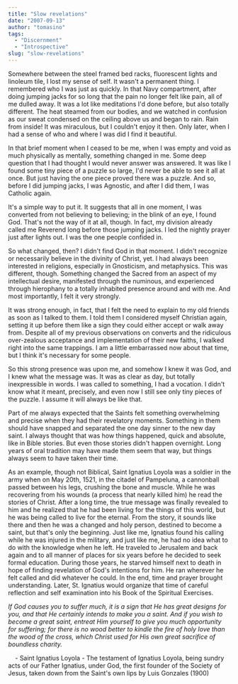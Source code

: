 ```yaml
---
title: "Slow revelations"
date: "2007-09-13"
author: "tomasino"
tags:
  - "Discernment"
  - "Introspective"
slug: "slow-revelations"
---
```


Somewhere between the steel framed bed racks, fluorescent lights and
linoleum tile, I lost my sense of self. It wasn't a permanent thing. I
remembered who I was just as quickly. In that Navy compartment, after
doing jumping jacks for so long that the pain no longer felt like pain,
all of me dulled away. It was a lot like meditations I'd done before,
but also totally different. The heat steamed from our bodies, and we
watched in confusion as our sweat condensed on the ceiling above us and
began to rain. Rain from inside! It was miraculous, but I couldn't enjoy
it then. Only later, when I had a sense of who and where I was did I
find it beautiful.

In that brief moment when I ceased to be me, when I was empty and void
as much physically as mentally, something changed in me. Some deep
question that I had thought I would never answer was answered. It was
like I found some tiny piece of a puzzle so large, I'd never be able to
see it all at once. But just having the one piece proved there was a
puzzle. And so, before I did jumping jacks, I was Agnostic, and after I
did them, I was Catholic again.

It's a simple way to put it. It suggests that all in one moment, I was
converted from not believing to believing; in the blink of an eye, I
found God. That's not the way of it at all, though. In fact, my division
already called me Reverend long before those jumping jacks. I led the
nightly prayer just after lights out. I was the one people confided in.

So what changed, then? I didn't find God in that moment. I didn't
recognize or necessarily believe in the divinity of Christ, yet. I had
always been interested in religions, especially in Gnosticism, and
metaphysics. This was different, though. Something changed the Sacred
from an aspect of my intellectual desire, manifested through the
numinous, and experienced through hierophany to a totally inhabited
presence around and with me. And most importantly, I felt it very
strongly.

It was strong enough, in fact, that I felt the need to explain to my old
friends as soon as I talked to them. I told them I considered myself
Christian again, setting it up before them like a sign they could either
accept or walk away from. Despite all of my previous observations on
converts and the ridiculous over-zealous acceptance and implementation
of their new faiths, I walked right into the same trappings. I am a
little embarrassed now about that time, but I think it's necessary for
some people.

So this strong presence was upon me, and somehow I knew it was God, and
I knew what the message was. It was as clear as day, but totally
inexpressible in words. I was called to something, I had a vocation. I
didn't know what it meant, precisely, and even now I still see only tiny
pieces of the puzzle. I assume it will always be like that.

Part of me always expected that the Saints felt something overwhelming
and precise when they had their revelatory moments. Something in them
should have snapped and separated the one day sinner to the new day
saint. I always thought that was how things happened, quick and
absolute, like in Bible stories. But even those stories didn't happen
overnight. Long years of oral tradition may have made them seem that
way, but things always seem to have taken their time.

As an example, though not Biblical, Saint Ignatius Loyola was a soldier
in the army when on May 20th, 1521, in the citadel of Pampeluna, a
cannonball passed between his legs, crushing the bone and muscle. While
he was recovering from his wounds (a process that nearly killed him) he
read the stories of Christ. After a long time, the true message was
finally revealed to him and he realized that he had been living for the
things of this world, but he was being called to live for the eternal.
From the story, it sounds like there and then he was a changed and holy
person, destined to become a saint, but that's only the beginning. Just
like me, Ignatius found his calling while he was injured in the
military, and just like me, he had no idea what to do with the knowledge
when he left. He traveled to Jerusalem and back again and to all manner
of places for six years before he decided to seek formal education.
During those years, he starved himself next to death in hope of finding
revelation of God's intentions for him. He ran wherever he felt called
and did whatever he could. In the end, time and prayer brought
understanding. Later, St. Ignatius would organize that time of careful
reflection and self examination into his Book of the Spiritual
Exercises.

<span style="font-style: italic;">If God causes you to suffer much, it
is a sign that He has great designs for you, and that He certainly
intends to make you a saint. And if you wish to become a great saint,
entreat Him yourself to give you much opportunity for suffering; for
there is no wood better to kindle the fire of holy love than the wood of
the cross, which Christ used for His own great sacrifice of boundless
charity.</span>

    - Saint Ignatius Loyola - The testament of Ignatius Loyola, being
sundry acts of our Father Ignatius, under God, the first founder of the
Society of Jesus, taken down from the Saint's own lips by Luis Gonzales
(1900)
